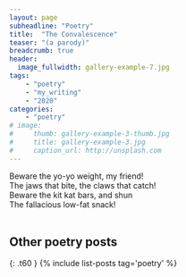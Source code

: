 ```yaml
---
layout: page
subheadline: "Poetry"
title:  "The Convalescence"
teaser: "(a parody)"
breadcrumb: true
header:
  image_fullwidth: gallery-example-7.jpg
tags:
    - "poetry"
    - "my_writing"
    - "2020"
categories:
    - "poetry"
# image:
#     thumb: gallery-example-3-thumb.jpg
#     title: gallery-example-3.jpg
#     caption_url: http://unsplash.com
---
```


Beware the yo-yo weight, my friend! <br/>
The jaws that bite, the claws that catch! <br/>
Beware the kit kat bars, and shun <br/>
The fallacious low-fat snack! <br/>
<br/>

## Other poetry posts
{: .t60 }
{% include list-posts tag='poetry' %}